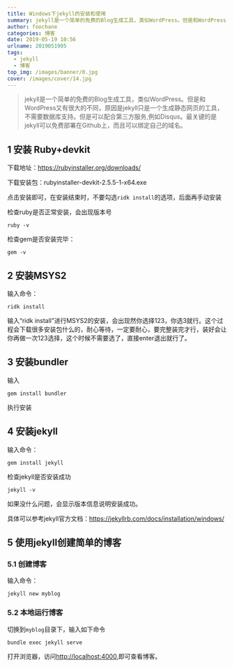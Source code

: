 ```yaml
---
title: Windows下jekyll的安装和使用
summary: jekyll是一个简单的免费的Blog生成工具，类似WordPress。但是和WordPress又有很大的不同，原因是jekyll只是一个生成静态网页的工具。
author: foochane
categories: 博客
date: 2019-05-19 10:56
urlname: 2019051905
tags:
  - jekyll
  - 博客
top_img: /images/banner/0.jpg
cover: /images/cover/14.jpg
---
```




>jekyll是一个简单的免费的Blog生成工具，类似WordPress。但是和WordPress又有很大的不同，原因是jekyll只是一个生成静态网页的工具，不需要数据库支持。但是可以配合第三方服务,例如Disqus。最关键的是jekyll可以免费部署在Github上，而且可以绑定自己的域名。

## 1 安装 Ruby+devkit
下载地址：https://rubyinstaller.org/downloads/

下载安装包：rubyinstaller-devkit-2.5.5-1-x64.exe

点击安装即可，在安装结束时，不要勾选`ridk install`的选项，后面再手动安装

检查ruby是否正常安装，会出现版本号
```shell
ruby -v

```
检查gem是否安装完毕：
```shell
gem -v

```

## 2 安装MSYS2

输入命令：
```shell
ridk install

```
输入“ridk install”进行MSYS2的安装，会出现然你选择123，你选3就行。这个过程会下载很多安装包什么的，耐心等待，一定要耐心，要完整装完才行，装好会让你再做一次123选择，这个时候不需要选了，直接enter退出就行了。

## 3 安装bundler
输入
```shell
gem install bundler

```
执行安装

## 4 安装jekyll

输入命令：
```shell
gem install jekyll

```
检查jekyll是否安装成功
```shell
jekyll -v

```

如果没什么问题，会显示版本信息说明安装成功。

具体可以参考jekyll官方文档：https://jekyllrb.com/docs/installation/windows/


## 5 使用jekyll创建简单的博客
### 5.1 创建博客
输入命令：
```shell
jekyll new myblog

```

### 5.2 本地运行博客
切换到`myblog`目录下，输入如下命令
```shell
bundle exec jekyll serve

```
打开浏览器，访问[http://localhost:4000](http://localhost:4000),即可查看博客。